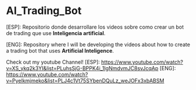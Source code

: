 # AI_Trading_Bot
[ESP]: Repositorio donde desarrollare los videos sobre como crear un bot de trading que use **Inteligencia artificial**.

[ENG]: Repository where I will be developing the videos about how to create a trading bot that uses **Artificial Inteligence**.

Check out my youtube Channel!
[ESP]: https://www.youtube.com/watch?v=XS_ykq2k3YI&list=PLuhsSjG-BPPK4i_1IgNmdvmJC8svJcqAp
[ENG]: https://www.youtube.com/watch?v=Pyelkmjmeko&list=PLJ4c1Vt75SYbenDQuLz_weJOFx3xbABSM
